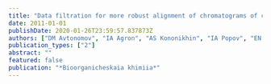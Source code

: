 ```yaml
---
title: "Data filtration for more robust alignment of chromatograms of complex peptide mixtures"
date: 2011-01-01
publishDate: 2020-01-26T23:59:57.837873Z
authors: ["DM Avtonomov", "IA Agron", "AS Kononikhin", "IA Popov", "EN Nikolaev"]
publication_types: ["2"]
abstract: ""
featured: false
publication: "*Bioorganicheskaia khimiia*"
---
```


